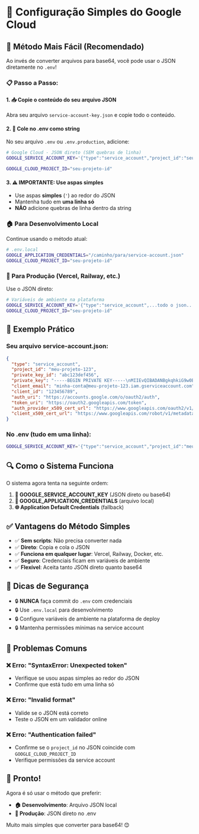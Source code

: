# 🔑 Configuração Simples do Google Cloud

## 🎯 Método Mais Fácil (Recomendado)

Ao invés de converter arquivos para base64, você pode usar o JSON diretamente no `.env`!

### 📋 Passo a Passo:

#### 1. 📥 Copie o conteúdo do seu arquivo JSON
Abra seu arquivo `service-account-key.json` e copie todo o conteúdo.

#### 2. 📝 Cole no .env como string
No seu arquivo `.env` ou `.env.production`, adicione:

```bash
# Google Cloud - JSON direto (SEM quebras de linha)
GOOGLE_SERVICE_ACCOUNT_KEY='{"type":"service_account","project_id":"seu-projeto","private_key_id":"abc123...","private_key":"-----BEGIN PRIVATE KEY-----\nMIIEvQIBADANBgkqhkiG9w0BA...\n-----END PRIVATE KEY-----\n","client_email":"service-account@seu-projeto.iam.gserviceaccount.com","client_id":"123456789","auth_uri":"https://accounts.google.com/o/oauth2/auth","token_uri":"https://oauth2.googleapis.com/token","auth_provider_x509_cert_url":"https://www.googleapis.com/oauth2/v1/certs","client_x509_cert_url":"https://www.googleapis.com/robot/v1/metadata/x509/service-account%40seu-projeto.iam.gserviceaccount.com"}'

GOOGLE_CLOUD_PROJECT_ID="seu-projeto-id"
```

#### 3. ⚠️ IMPORTANTE: Use aspas simples
- Use aspas **simples** (`'`) ao redor do JSON
- Mantenha tudo em **uma linha só**
- **NÃO** adicione quebras de linha dentro da string

### 🏠 Para Desenvolvimento Local

Continue usando o método atual:
```bash
# .env.local
GOOGLE_APPLICATION_CREDENTIALS="/caminho/para/service-account.json"
GOOGLE_CLOUD_PROJECT_ID="seu-projeto-id"
```

### 🚀 Para Produção (Vercel, Railway, etc.)

Use o JSON direto:
```bash
# Variáveis de ambiente na plataforma
GOOGLE_SERVICE_ACCOUNT_KEY='{"type":"service_account",...todo o json...}'
GOOGLE_CLOUD_PROJECT_ID="seu-projeto-id"
```

## 🔧 Exemplo Prático

### Seu arquivo service-account.json:
```json
{
  "type": "service_account",
  "project_id": "meu-projeto-123",
  "private_key_id": "abc123def456",
  "private_key": "-----BEGIN PRIVATE KEY-----\nMIIEvQIBADANBgkqhkiG9w0BA...\n-----END PRIVATE KEY-----\n",
  "client_email": "minha-conta@meu-projeto-123.iam.gserviceaccount.com",
  "client_id": "123456789",
  "auth_uri": "https://accounts.google.com/o/oauth2/auth",
  "token_uri": "https://oauth2.googleapis.com/token",
  "auth_provider_x509_cert_url": "https://www.googleapis.com/oauth2/v1/certs",
  "client_x509_cert_url": "https://www.googleapis.com/robot/v1/metadata/x509/minha-conta%40meu-projeto-123.iam.gserviceaccount.com"
}
```

### No .env (tudo em uma linha):
```bash
GOOGLE_SERVICE_ACCOUNT_KEY='{"type":"service_account","project_id":"meu-projeto-123","private_key_id":"abc123def456","private_key":"-----BEGIN PRIVATE KEY-----\nMIIEvQIBADANBgkqhkiG9w0BA...\n-----END PRIVATE KEY-----\n","client_email":"minha-conta@meu-projeto-123.iam.gserviceaccount.com","client_id":"123456789","auth_uri":"https://accounts.google.com/o/oauth2/auth","token_uri":"https://oauth2.googleapis.com/token","auth_provider_x509_cert_url":"https://www.googleapis.com/oauth2/v1/certs","client_x509_cert_url":"https://www.googleapis.com/robot/v1/metadata/x509/minha-conta%40meu-projeto-123.iam.gserviceaccount.com"}'
```

## 🔍 Como o Sistema Funciona

O sistema agora tenta na seguinte ordem:

1. **🔑 GOOGLE_SERVICE_ACCOUNT_KEY** (JSON direto ou base64)
2. **📁 GOOGLE_APPLICATION_CREDENTIALS** (arquivo local)
3. **🌐 Application Default Credentials** (fallback)

## ✅ Vantagens do Método Simples

- ✅ **Sem scripts**: Não precisa converter nada
- ✅ **Direto**: Copia e cola o JSON
- ✅ **Funciona em qualquer lugar**: Vercel, Railway, Docker, etc.
- ✅ **Seguro**: Credenciais ficam em variáveis de ambiente
- ✅ **Flexível**: Aceita tanto JSON direto quanto base64

## 🚨 Dicas de Segurança

- 🔒 **NUNCA** faça commit do `.env` com credenciais
- 🔒 Use `.env.local` para desenvolvimento
- 🔒 Configure variáveis de ambiente na plataforma de deploy
- 🔒 Mantenha permissões mínimas na service account

## 🐛 Problemas Comuns

### ❌ Erro: "SyntaxError: Unexpected token"
- Verifique se usou aspas simples ao redor do JSON
- Confirme que está tudo em uma linha só

### ❌ Erro: "Invalid format"
- Valide se o JSON está correto
- Teste o JSON em um validador online

### ❌ Erro: "Authentication failed"
- Confirme se o `project_id` no JSON coincide com `GOOGLE_CLOUD_PROJECT_ID`
- Verifique permissões da service account

## 🎉 Pronto!

Agora é só usar o método que preferir:
- **🏠 Desenvolvimento**: Arquivo JSON local
- **🚀 Produção**: JSON direto no .env

Muito mais simples que converter para base64! 😊 